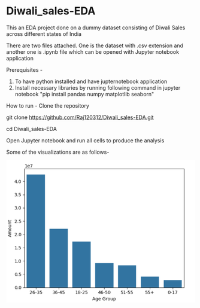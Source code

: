 # Diwali_sales-EDA
This an EDA project done on a dummy dataset consisting of Diwali Sales across different states of India

There are two files attached. 
One is the dataset with .csv extension and another one is .ipynb file which can be opened with Jupyter notebook application

Prerequisites -

1. To have python installed and have jupternotebook application
2. Install necessary libraries by running following command in jupyter notebook  "pip install pandas numpy matplotlib seaborn"

How to run - 
Clone the repository

git clone https://github.com/Raj120312/Diwali_sales-EDA.git

cd Diwali_sales-EDA


Open Jupyter notebook and run all cells to produce the analysis


Some of the visualizations are as follows-

![Age group wise amount spent](https://github.com/Raj120312/Diwali_sales-EDA/blob/1ecf9adf02f0aa17f845725102ef9ce5085589f8/static/Amount%20spent%20age%20group%20wise.png)
